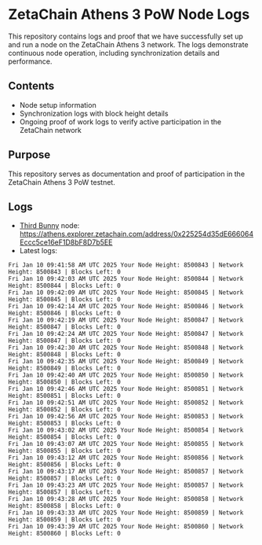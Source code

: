 # ZetaChain Athens 3 PoW Node Logs
This repository contains logs and proof that we have successfully set up and run a node on the ZetaChain Athens 3 network. The logs demonstrate continuous node operation, including synchronization details and performance.

## Contents
- Node setup information
- Synchronization logs with block height details
- Ongoing proof of work logs to verify active participation in the ZetaChain network

## Purpose
This repository serves as documentation and proof of participation in the ZetaChain Athens 3 PoW testnet.

## Logs

- [Third Bunny](https://thirdbunny.xyz/) node: https://athens.explorer.zetachain.com/address/0x225254d35dE666064Eccc5ce16eF1D8bF8D7b5EE
- Latest logs:
```
Fri Jan 10 09:41:58 AM UTC 2025 Your Node Height: 8500843 | Network Height: 8500843 | Blocks Left: 0
Fri Jan 10 09:42:03 AM UTC 2025 Your Node Height: 8500844 | Network Height: 8500844 | Blocks Left: 0
Fri Jan 10 09:42:09 AM UTC 2025 Your Node Height: 8500845 | Network Height: 8500845 | Blocks Left: 0
Fri Jan 10 09:42:14 AM UTC 2025 Your Node Height: 8500846 | Network Height: 8500846 | Blocks Left: 0
Fri Jan 10 09:42:19 AM UTC 2025 Your Node Height: 8500847 | Network Height: 8500847 | Blocks Left: 0
Fri Jan 10 09:42:24 AM UTC 2025 Your Node Height: 8500847 | Network Height: 8500847 | Blocks Left: 0
Fri Jan 10 09:42:30 AM UTC 2025 Your Node Height: 8500848 | Network Height: 8500848 | Blocks Left: 0
Fri Jan 10 09:42:35 AM UTC 2025 Your Node Height: 8500849 | Network Height: 8500849 | Blocks Left: 0
Fri Jan 10 09:42:40 AM UTC 2025 Your Node Height: 8500850 | Network Height: 8500850 | Blocks Left: 0
Fri Jan 10 09:42:46 AM UTC 2025 Your Node Height: 8500851 | Network Height: 8500851 | Blocks Left: 0
Fri Jan 10 09:42:51 AM UTC 2025 Your Node Height: 8500852 | Network Height: 8500852 | Blocks Left: 0
Fri Jan 10 09:42:56 AM UTC 2025 Your Node Height: 8500853 | Network Height: 8500853 | Blocks Left: 0
Fri Jan 10 09:43:02 AM UTC 2025 Your Node Height: 8500854 | Network Height: 8500854 | Blocks Left: 0
Fri Jan 10 09:43:07 AM UTC 2025 Your Node Height: 8500855 | Network Height: 8500855 | Blocks Left: 0
Fri Jan 10 09:43:12 AM UTC 2025 Your Node Height: 8500856 | Network Height: 8500856 | Blocks Left: 0
Fri Jan 10 09:43:17 AM UTC 2025 Your Node Height: 8500857 | Network Height: 8500857 | Blocks Left: 0
Fri Jan 10 09:43:23 AM UTC 2025 Your Node Height: 8500857 | Network Height: 8500857 | Blocks Left: 0
Fri Jan 10 09:43:28 AM UTC 2025 Your Node Height: 8500858 | Network Height: 8500858 | Blocks Left: 0
Fri Jan 10 09:43:33 AM UTC 2025 Your Node Height: 8500859 | Network Height: 8500859 | Blocks Left: 0
Fri Jan 10 09:43:39 AM UTC 2025 Your Node Height: 8500860 | Network Height: 8500860 | Blocks Left: 0
```
